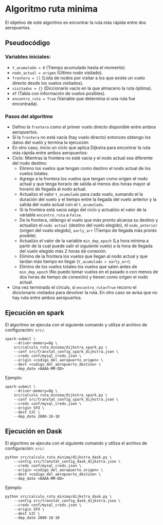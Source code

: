 # Algoritmo ruta minima

El objetivo de este algoritmo es encontrar la ruta más rápida entre dos aeropuertos.

## Pseudocódigo

### Variables iniciales:
- `t_acumulado = 0` (Tiempo acumulado hasta el momento).
- `nodo_actual = origen` (Último nodo visitado).
- `frontera = []` (Lista de nodos por visitar a los que existe un vuelo directo desde los vuelos visitados).
- `visitados = {}` (Diccionario vacío en la que almaceno la ruta óptima).
- `df` (Tabla con información de vuelos posibles).
- `encontro_ruta = True` (Variable que determina si una ruta fue encontrada).

### Pasos del algoritmo

- Defino la `frontera` como el primer vuelo directo disponible entre ambos aeropuertos.
- Si la `frontera` no está vacía (hay vuelo directo) entonces obtengo los datos del vuelo y termina la ejecución.
- En otro caso, inicio un ciclo que aplica Dijkstra para encontrar la ruta más rápida entre ambos aeropuertos:
- Ciclo: Mientras la frontera no esté vacía y el nodo actual sea diferente del nodo destino:
	- Elimino los vuelos que tengan como destino el nodo actual de los vuelos totales.
	- Agrego a la frontera los vuelos que tengan como origen el nodo actual y que tenga horario de salida al menos dos horas mayor al horario de llegada al nodo actual.
	- Actualizo el valor `t_acumulado` para cada vuelo, sumando el la duración del vuelo y el tiempo entre la llegada del vuelo anterior y la salida del vuelo actual con el `t_acumulado`.
	- Si la frontera está vacía salgo del ciclo y actualizo el valor de la variable `encontro_ruta` a `False`.
	- De la frontera, obtengo el vuelo que más pronto alcanza su destino y actualizo el `nodo actual` (destino del vuelo elegido), el `nodo_anterior` (origen del vuelo elegido), `early_arr` (Tiempo de llegada más pronto posible).
	- Actualizo el valor de la variable `min_dep_epoch` (La hora mínima a partir de la cual puede salir el siguiente vuelo) a la hora de llegada del vuelo elegido más 2 horas de conexión.
	- Elimino de la frontera los vuelos que llegan al nodo actual y que tardan más tiempo en llegar (`t_acumulado > early_arr`).
	- Elimino de los vuelos totales los vuelos que salen antes de `min_dep_epoch` (No puedo tomar vuelos en el pasado o con menos de dos horas de tiempo de conexión) y tienen como origen el nodo actual.
- Una vez terminado el círculo, si `encontro_ruta=True` recorro el dicicionario visitados para devolver la ruta. En otro caso se avisa que no hay ruta entre ambos aeropuertos.

## Ejecución en spark

El algoritmo se ejecuta con el siguiente comando y utiliza el archivo de configuración: `src/`.

```
spark-submit \
	--driver-memory=8g \
	src/calculo_ruta_minima/dijkstra_spark.py \
	--conf src/transtat_config_spark_dijkstra.json \
	--creds conf/mysql_creds.json \
	--origin <codigo_del_aeropuerto_origen> \
	--dest <codigo_del_aeropuerto_destino> \
	--dep_date <AAAA-MM-DD>
```

Ejemplo:

```
spark-submit \
	--driver-memory=8g \
	src/calculo_ruta_minima/dijkstra_spark.py \
	--conf src/transtat_config_spark_dijkstra.json \
	--creds conf/mysql_creds.json \
	--origin SFO \
	--dest SJC \
	--dep_date 2008-10-10
```


## Ejecución en Dask

El algoritmo se ejecuta con el siguiente comando y utiliza el archivo de configuración: `src/`.
```
python src/calculo_ruta_minima/dijkstra_dask.py \
	--config src/transtat_config_dask_dijkstra.json \
	--creds conf/mysql_creds.json \
	--origin <codigo_del_aeropuerto_origen> \
	--dest <codigo_del_aeropuerto_destino> \
	--dep_date <AAAA-MM-DD>
```

Ejemplo: 

```
python src/calculo_ruta_minima/dijkstra_dask.py \
	--config src/transtat_config_dask_dijkstra.json \
	--creds conf/mysql_creds.json \
	--origin SFO \
	--dest SJC \
	--dep_date 2008-10-10
```